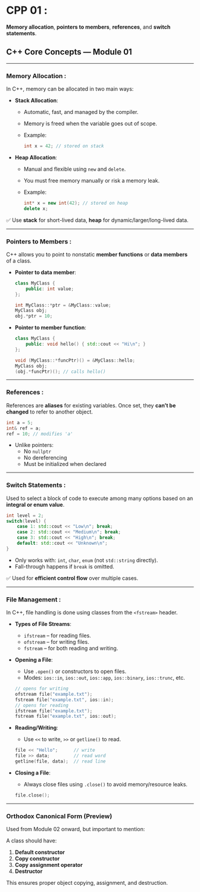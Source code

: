 # **CPP 01 :**

**Memory allocation**, **pointers to members**, **references**, and **switch statements**.

## **C++ Core Concepts — Module 01**

---

### **Memory Allocation :**

In C++, memory can be allocated in two main ways:

- **Stack Allocation**:
    - Automatic, fast, and managed by the compiler.
    - Memory is freed when the variable goes out of scope.
    - Example:
        
        ```cpp
        int x = 42; // stored on stack
        
        ```
        
- **Heap Allocation**:
    - Manual and flexible using `new` and `delete`.
    - You must free memory manually or risk a memory leak.
    - Example:
        
        ```cpp
        int* x = new int(42); // stored on heap
        delete x;
        
        ```
        

✅ Use **stack** for short-lived data, **heap** for dynamic/larger/long-lived data.

---

### **Pointers to Members :**

C++ allows you to point to nonstatic **member functions** or **data members** of a class.

- **Pointer to data member**:
    
    ```cpp
    class MyClass {
        public: int value;
    };
    
    int MyClass::*ptr = &MyClass::value;
    MyClass obj;
    obj.*ptr = 10;
    
    ```
    
- **Pointer to member function**:
    
    ```cpp
    class MyClass {
        public: void hello() { std::cout << "Hi\n"; }
    };
    
    void (MyClass::*funcPtr)() = &MyClass::hello;
    MyClass obj;
    (obj.*funcPtr)(); // calls hello()
    
    ```
    

---

### **References :**

References are **aliases** for existing variables. Once set, they **can’t be changed** to refer to another object.

```cpp
int a = 5;
int& ref = a;
ref = 10; // modifies 'a'

```

- Unlike pointers:
    - No `nullptr`
    - No dereferencing
    - Must be initialized when declared

---

### **Switch Statements :**

Used to select a block of code to execute among many options based on an **integral or enum value**.

```cpp
int level = 2;
switch(level) {
    case 1: std::cout << "Low\n"; break;
    case 2: std::cout << "Medium\n"; break;
    case 3: std::cout << "High\n"; break;
    default: std::cout << "Unknown\n";
}

```

- Only works with: `int`, `char`, `enum` (not `std::string` directly).
- Fall-through happens if `break` is omitted.

✅ Used for **efficient control flow** over multiple cases.

---

### **File Management :**

In C++, file handling is done using classes from the `<fstream>` header.

- **Types of File Streams**:
    - `ifstream` – for reading files.
    - `ofstream` – for writing files.
    - `fstream` – for both reading and writing.
- **Opening a File**:
    - Use `.open()` or constructors to open files.
    - Modes: `ios::in`, `ios::out`, `ios::app`, `ios::binary`, `ios::trunc`, etc.
    
    ```cpp
    // opens for writing
    ofstream file("example.txt");
    fstream file("example.txt", ios::in);
    // opens for reading
    ifstream file("example.txt");
    fstream file("example.txt", ios::out);
    ```
    
- **Reading/Writing**:
    - Use `<<` to write, `>>` or `getline()` to read.
    
    ```cpp
    file << "Hello";      // write
    file >> data;         // read word
    getline(file, data);  // read line
    ```
    
- **Closing a File**:
    - Always close files using `.close()` to avoid memory/resource leaks.
    
    ```cpp
    file.close();
    ```
    

---

### **Orthodox Canonical Form (Preview)**

Used from Module 02 onward, but important to mention:

A class should have:

1. **Default constructor**
2. **Copy constructor**
3. **Copy assignment operator**
4. **Destructor**

This ensures proper object copying, assignment, and destruction.
